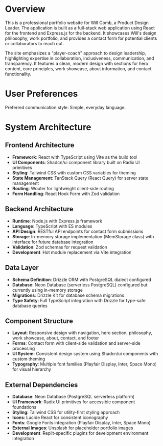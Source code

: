 # Overview

This is a professional portfolio website for Will Comb, a Product Design Leader. The application is built as a full-stack web application using React for the frontend and Express.js for the backend. It showcases Will's design philosophy, work portfolio, and provides a contact form for potential clients or collaborators to reach out.

The site emphasizes a "player-coach" approach to design leadership, highlighting expertise in collaboration, inclusiveness, communication, and transparency. It features a clean, modern design with sections for hero content, core principles, work showcase, about information, and contact functionality.

# User Preferences

Preferred communication style: Simple, everyday language.

# System Architecture

## Frontend Architecture
- **Framework**: React with TypeScript using Vite as the build tool
- **UI Components**: Shadcn/ui component library built on Radix UI primitives
- **Styling**: Tailwind CSS with custom CSS variables for theming
- **State Management**: TanStack Query (React Query) for server state management
- **Routing**: Wouter for lightweight client-side routing
- **Form Handling**: React Hook Form with Zod validation

## Backend Architecture  
- **Runtime**: Node.js with Express.js framework
- **Language**: TypeScript with ES modules
- **API Design**: RESTful API endpoints for contact form submissions
- **Storage**: In-memory storage implementation (MemStorage class) with interface for future database integration
- **Validation**: Zod schemas for request validation
- **Development**: Hot module replacement via Vite integration

## Data Layer
- **Schema Definition**: Drizzle ORM with PostgreSQL dialect configured
- **Database**: Neon Database (serverless PostgreSQL) configured but currently using in-memory storage
- **Migrations**: Drizzle Kit for database schema migrations
- **Type Safety**: Full TypeScript integration with Drizzle for type-safe database queries

## Component Structure
- **Layout**: Responsive design with navigation, hero section, philosophy, work showcase, about, contact, and footer
- **Forms**: Contact form with client-side validation and server-side processing
- **UI System**: Consistent design system using Shadcn/ui components with custom theming
- **Typography**: Multiple font families (Playfair Display, Inter, Space Mono) for visual hierarchy

## External Dependencies

- **Database**: Neon Database (PostgreSQL serverless platform)
- **UI Framework**: Radix UI primitives for accessible component foundations
- **Styling**: Tailwind CSS for utility-first styling approach
- **Icons**: Lucide React for consistent iconography
- **Fonts**: Google Fonts integration (Playfair Display, Inter, Space Mono)
- **External Images**: Unsplash for placeholder portfolio images
- **Development**: Replit-specific plugins for development environment integration